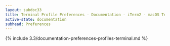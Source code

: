 ```yaml
---
layout: subdoc33
title: Terminal Profile Preferences - Documentation - iTerm2 - macOS Terminal Replacement
active-state: documentation
subhead: Preferences
---
```

{% include 3.3/documentation-preferences-profiles-terminal.md %}

